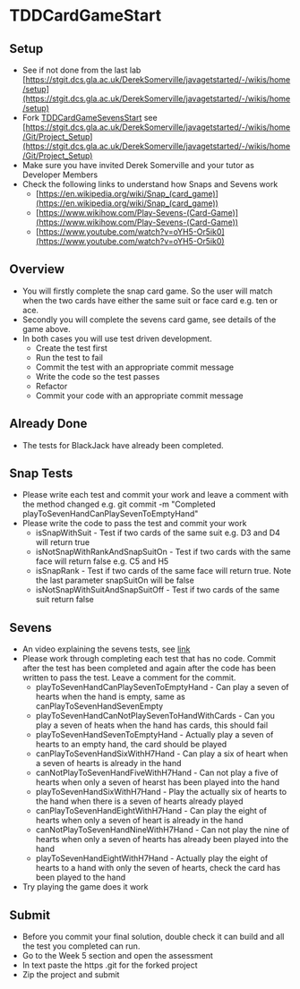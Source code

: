 # TDDCardGameStart
## Setup
* See if not done from the last lab [https://stgit.dcs.gla.ac.uk/DerekSomerville/javagetstarted/-/wikis/home/setup](https://stgit.dcs.gla.ac.uk/DerekSomerville/javagetstarted/-/wikis/home/setup)
* Fork [TDDCardGameSevensStart](https://stgit.dcs.gla.ac.uk/oose-2021-22-teaching-team/tddcardgamestart) see [https://stgit.dcs.gla.ac.uk/DerekSomerville/javagetstarted/-/wikis/home/Git/Project_Setup](https://stgit.dcs.gla.ac.uk/DerekSomerville/javagetstarted/-/wikis/home/Git/Project_Setup)
* Make sure you have invited Derek Somerville and your tutor as Developer Members
* Check the following links to understand how Snaps and Sevens work
  * [https://en.wikipedia.org/wiki/Snap_(card_game)](https://en.wikipedia.org/wiki/Snap_(card_game))
  * [https://www.wikihow.com/Play-Sevens-(Card-Game)](https://www.wikihow.com/Play-Sevens-(Card-Game))
  * [https://www.youtube.com/watch?v=oYH5-Or5ik0](https://www.youtube.com/watch?v=oYH5-Or5ik0)

## Overview
* You will firstly complete the snap card game. So the user will match when the two cards have either the same suit or face card e.g. ten or ace.
* Secondly you will complete the sevens card game, see details of the game above.
* In both cases you will use test driven development.
  * Create the test first
  * Run the test to fail
  * Commit the test with an appropriate commit message
  * Write the code so the test passes
  * Refactor
  * Commit your code with an appropriate commit message


## Already Done
* The tests for BlackJack have already been completed.

## Snap Tests
* Please write each test and commit your work and leave a comment with the method changed e.g. git commit -m "Completed playToSevenHandCanPlaySevenToEmptyHand"
* Please write the code to pass the test and commit your work
  * isSnapWithSuit - Test if two cards of the same suit e.g. D3 and D4 will return true
  * isNotSnapWithRankAndSnapSuitOn - Test if two cards with the same face will return false e.g. C5 and H5
  * isSnapRank - Test if two cards of the same face will return true. Note the last parameter snapSuitOn will be false
  * isNotSnapWithSuitAndSnapSuitOff - Test if two cards of the same suit return false

## Sevens
* An video explaining the sevens tests, see [link](https://uofglasgow.zoom.us/rec/share/50TNcGqsIUvyhutchmpN3XxMPTGKED7p_s05PHINv79IxNNJFf6p7b_2ljD_O-2H.INmEjuXg04qKfcL8?startTime=1644252576000)
* Please work through completing each test that has no code. Commit after the test has been completed and again after the code has been written to pass the test. Leave a comment for the commit.
  * playToSevenHandCanPlaySevenToEmptyHand - Can play a seven of hearts when the hand is empty, same as canPlayToSevenHandSevenEmpty
  * playToSevenHandCanNotPlaySevenToHandWithCards - Can you play a seven of heats when the hand has cards, this should fail 
  * playToSevenHandSevenToEmptyHand - Actually play a seven of hearts to an empty hand, the card should be played
  * canPlayToSevenHandSixWithH7Hand - Can play a six of heart when a seven of hearts is already in the hand
  * canNotPlayToSevenHandFiveWithH7Hand - Can not play a five of hearts when only a seven of hearst has been played into the hand
  * playToSevenHandSixWithH7Hand - Play the actually six of hearts to the hand when there is a seven of hearts already played 
  * canPlayToSevenHandEightWithH7Hand - Can play the eight of hearts when only a seven of heart is already in the hand
  * canNotPlayToSevenHandNineWithH7Hand - Can not play the nine of hearts when only a seven of hearts has already been played into the hand
  * playToSevenHandEightWithH7Hand - Actually play the eight of hearts to a hand with only the seven of hearts, check the card has been played to the hand
* Try playing the game does it work

## Submit
* Before you commit your final solution, double check it can build and all the test you completed can run.
* Go to the Week 5 section and open the assessment
* In text paste the https .git for the forked project
* Zip the project and submit